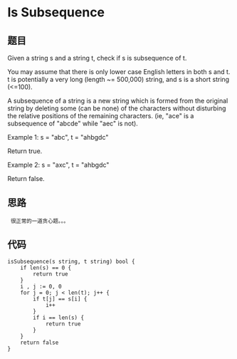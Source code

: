 # Is Subsequence


## 题目
Given a string s and a string t, check if s is subsequence of t.

You may assume that there is only lower case English letters in both s and t. t is potentially a very long (length ~= 500,000) string, and s is a short string (<=100).

A subsequence of a string is a new string which is formed from the original string by deleting some (can be none) of the characters without disturbing the relative positions of the remaining characters. (ie, "ace" is a subsequence of "abcde" while "aec" is not).

Example 1:
s = "abc", t = "ahbgdc"

Return true.

Example 2:
s = "axc", t = "ahbgdc"

Return false.


## 思路
```
 很正常的一道贪心题。。。

```


## 代码


```golang
isSubsequence(s string, t string) bool {
    if len(s) == 0 {
        return true
    }
    i , j := 0, 0
    for j = 0; j < len(t); j++ {
        if t[j] == s[i] {
            i++
        }
        if i == len(s) {
            return true
        }
    }
    return false
}
```
